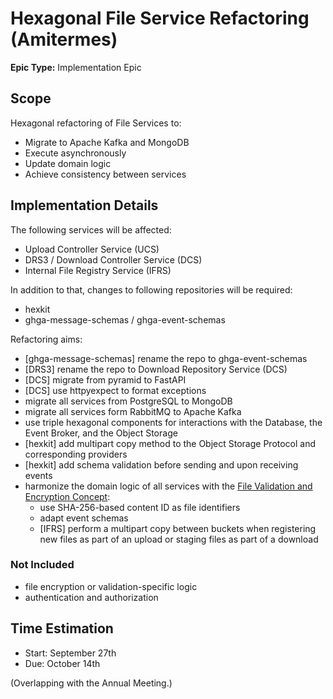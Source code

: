 # Hexagonal File Service Refactoring (Amitermes)

**Epic Type:** Implementation Epic

## Scope

Hexagonal refactoring of File Services to:
- Migrate to Apache Kafka and MongoDB
- Execute asynchronously
- Update domain logic
- Achieve consistency between services

## Implementation Details

The following services will be affected:
- Upload Controller Service (UCS)
- DRS3 / Download Controller Service (DCS)
- Internal File Registry Service (IFRS)

In addition to that, changes to following repositories will be required:
- hexkit
- ghga-message-schemas / ghga-event-schemas

Refactoring aims:
- [ghga-message-schemas] rename the repo to ghga-event-schemas
- [DRS3] rename the repo to Download Repository Service (DCS)
- [DCS] migrate from pyramid to FastAPI
- [DCS] use httpyexpect to format exceptions
- migrate all services from PostgreSQL to MongoDB
- migrate all services form RabbitMQ to Apache Kafka
- use triple hexagonal components for interactions with the Database, the Event Broker,
and the Object Storage
- [hexkit] add multipart copy method to the Object Storage Protocol and corresponding
  providers
- [hexkit] add schema validation before sending and upon receiving events
- harmonize the domain logic of all services with the [File Validation and Encryption 
  Concept](https://github.com/ghga-de/arch_concepts/blob/main/file_validation_and_encryption.md):
  - use SHA-256-based content ID as file identifiers
  - adapt event schemas
  - [IFRS] perform a multipart copy between buckets when registering new files as part
    of an upload or staging files as part of a download

### Not Included
- file encryption or validation-specific logic
- authentication and authorization


## Time Estimation

- Start: September 27th
- Due: October 14th

(Overlapping with the Annual Meeting.)
